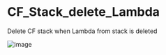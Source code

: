 # CF_Stack_delete_Lambda
Delete CF stack when Lambda from stack is deleted


![image](https://user-images.githubusercontent.com/88276964/178693748-ec711e75-866a-4972-bc3e-0d80161bdb1d.png)
